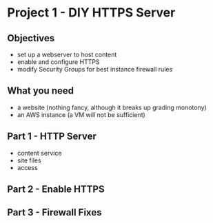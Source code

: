 # Project 1 - DIY HTTPS Server

## Objectives
- set up a webserver to host content
- enable and configure HTTPS
- modify Security Groups for best instance firewall rules

## What you need
- a website (nothing fancy, although it breaks up grading monotony)
- an AWS instance (a VM will not be sufficient)

## Part 1 - HTTP Server

- content service
- site files
- access

## Part 2 - Enable HTTPS 

## Part 3 - Firewall Fixes